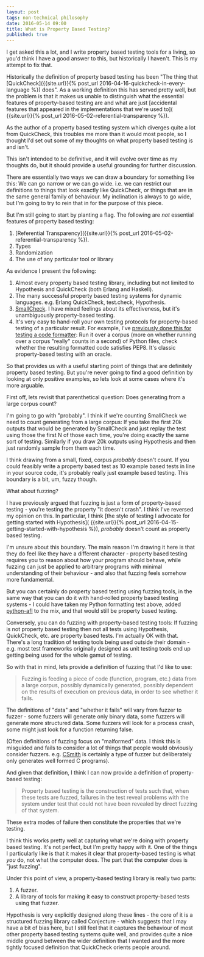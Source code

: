 ```yaml
---
layout: post
tags: non-technical philosophy
date: 2016-05-14 09:00
title: What is Property Based Testing?
published: true
---
```


I get asked this a lot, and I write property based testing tools for a living, so you'd think
I have a good answer to this, but historically I haven't. This is my attempt to fix that.

Historically the definition of property based testing has been "The thing that
[QuickCheck]({{site.url}}{% post_url 2016-04-16-quickcheck-in-every-language %}) does". As
a working definition this has served pretty well, but the problem is that it makes us unable
to distinguish what the essential features of property-based testing are and what are just
[accidental features that appeared in the implementations that we're used to](
 {{site.url}}{% post_url  2016-05-02-referential-transparency %}).

As the author of a property based testing system which diverges quite a lot from QuickCheck,
this troubles me more than it would most people, so I thought I'd set out some of my thoughts on
what property based testing is and isn't.

This isn't intended to be definitive, and it will evolve over time as my thoughts do, but
it should provide a useful grounding for further discussion.

<!--more-->

There are essentially two ways we can draw a boundary for something like this: We can go
narrow or we can go wide. i.e. we can restrict our definitions to things that look exactly
like QuickCheck, or things that are in the same general family of behaviour. My inclination
is always to go wide, but I'm going to try to rein that in for the purpose of this piece.

But I'm still going to start by planting a flag. The following are *not* essential features
of property based testing:

1. [Referential Transparency]({{site.url}}{% post_url  2016-05-02-referential-transparency %}).
2. Types
3. Randomization
4. The use of any particular tool or library

As evidence I present the following:

1. Almost every property based testing library, including but not limited to Hypothesis and
   QuickCheck (both Erlang and Haskell).
2. The many successful property based testing systems for dynamic languages. e.g. Erlang
   QuickCheck, test.check, Hypothesis.
3. [SmallCheck](https://hackage.haskell.org/package/smallcheck). I have mixed feelings about
   its effectiveness, but it's unambiguously property-based testing.
4. It's very easy to hand-roll your own testing protocols for property-based testing of a
   particular result. For example, I've [previously done this for testing a code formatter](
   http://www.drmaciver.com/2015/03/27-bugs-in-24-hours/): Run it over a corpus (more on
   whether running over a corpus "really" counts in a second) of Python files, check whether
   the resulting formatted code satisfies PEP8. It's classic property-based testing with an
   oracle.

So that provides us with a useful starting point of things that are definitely property based
testing. But you're never going to find a good definition by looking at only positive examples,
so lets look at some cases where it's more arguable.

First off, lets revisit that parenthetical question: Does generating from a large corpus count?

I'm going to go with "probably". I think if we're counting SmallCheck we need to count generating
from a large corpus: If you take the first 20k outputs that would be generated by SmallCheck
and just replay the test using those the first N of those each time, you're doing exactly the
same sort of testing. Similarly if you draw 20k outputs using Hypothesis and then just randomly
sample from them each time.

I think drawing from a small, fixed, corpus *probably* doesn't count. If you could feasibly
write a property based test as 10 example based tests in line in your source code, it's
probably really just example based testing. This boundary is a bit, um, fuzzy though.

What about fuzzing?

I have previously argued that fuzzing is just a form of property-based testing - you're testing
the property "it doesn't crash". I think I've reversed my opinion on this. In particular, I think
[the style of testing I advocate for getting started with Hypothesis](
 {{site.url}}{% post_url  2016-04-15-getting-started-with-hypothesis %}), *probably* doesn't
count as property based testing.

I'm unsure about this boundary. The main reason I'm drawing it here is that they do feel like
they have a different character - property based testing requires you to reason about how your
program should behave, while fuzzing can just be applied to arbitrary programs with minimal
understanding of their behaviour - and also that fuzzing feels somehow more fundamental.

But you can certainly do property based testing using fuzzing tools, in the same way that you
can do it with hand-rolled property based testing systems - I could have taken my Python formatting
test above, added [python-afl](https://bitbucket.org/jwilk/python-afl) to the mix, and
that would still be property based testing.

Conversely, you can do fuzzing with property-based testing tools: If fuzzing is not property
based testing then not all tests using Hypothesis, QuickCheck, etc. are property based tests.
I'm actually OK with that. There's a long tradition of testing tools being used outside their
domain - e.g. most test frameworks originally designed as unit testing tools end up getting
being used for the whole gamut of testing.

So with that in mind, lets provide a definition of fuzzing that I'd like to use:

> Fuzzing is feeding a piece of code (function, program, etc.) data from a large corpus, possibly
> dynamically generated, possibly dependent on the results of execution on previous data, in
> order to see whether it fails.

The definitions of "data" and "whether it fails" will vary from fuzzer to fuzzer - some fuzzers
will generate only binary data, some fuzzers will generate more structured data. Some fuzzers
will look for a process crash, some might just look for a function returning false.

(Often definitions of fuzzing focus on "malformed" data. I think this is misguided and fails
to consider a lot of things that people would obviously consider fuzzers. e.g. [CSmith](https://embed.cs.utah.edu/csmith/)
is certainly a type of fuzzer but deliberately only generates well formed C programs).

And given that definition, I think I can now provide a definition of property-based testing:

> Property based testing is the construction of tests such that, when these tests are fuzzed,
> failures in the test reveal problems with the system under test that could not have been
> revealed by direct fuzzing of that system.

These extra modes of failure then constitute the properties that we're testing.

I think this works pretty well at capturing what we're doing with property based testing. It's
not perfect, but I'm pretty happy with it. One of the things I particularly like is that it makes
it clear that property-based testing is what *you* do, not what the computer does. The part
that the computer does is "just fuzzing".

Under this point of view, a property-based testing library is really two parts:

1. A fuzzer.
2. A library of tools for making it easy to construct property-based tests using that fuzzer.

Hypothesis is very explicitly designed along these lines - the core of it is a structured
fuzzing library called Conjecture - which suggests that I may have a bit of bias here, but
I still feel that it captures the behaviour of most other property based testing systems
quite well, and provides quite a nice middle ground between the wider definition that I
wanted and the more tightly focused definition that QuickCheck orients people around.
